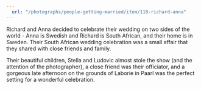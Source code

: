 ```yaml
---
  url: "/photographs/people-getting-married/item/118-richard-anna"
---
```


Richard and Anna decided to celebrate their wedding on two sides of the world - Anna is Swedish and Richard is South African, and their home is in Sweden. Their South African wedding celebration was a small affair that they shared with close friends and family.

Their beautiful children, Stella and Ludovic almost stole the show (and the attention of the photographer), a close friend was their officiator, and a gorgeous late afternoon on the grounds of Laborie in Paarl was the perfect setting for a wonderful celebration.